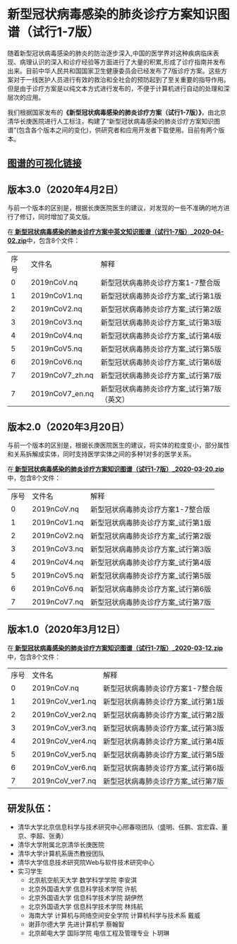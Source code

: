 #  新型冠状病毒感染的肺炎诊疗方案知识图谱（试行1-7版）
<p>随着新型冠状病毒感染的肺炎的防治逐步深入,中国的医学界对这种疾病临床表现、病理认识的深入和诊疗经验等方面进行了大量的积累,形成了诊疗指南并发布出来。目前中华人民共和国国家卫生健康委员会已经发布了7版诊疗方案。这些方案对于一线医护人员进行有效的救治和全社会的预防起到了至关重要的指导作用。但是由于诊疗方案是以纯文本方式进行发布的，不便于计算机进行自动的处理和深层次的应用。</p>
<p>我们根据国家发布的<b>《新型冠状病毒感染的肺炎诊疗方案（试行1-7版）》</b>，由北京清华长庚医院进行人工标注，构建了“新型冠状病毒感染的肺炎诊疗方案知识图谱”(包含各个版本之间的变化)，供研究者和应用开发者下载使用。目前有两个版本。</p>

## <a href="http://121.42.150.214:8086/" target='_blank'>图谱的可视化链接</a>

## 版本3.0（2020年4月2日）<br/>
<p>与前一个版本的区别是，根据长庚医院医生的建议，对发现的一些不准确的地方进行了修订，同时增加了英文版。</p>
<p>在<b><a href="http://180.76.145.135:8888/fu/filedownload?fileID=c3e9486013244d6e8169fd0b731eff1d"> 新型冠状病毒感染的肺炎诊疗方案中英文知识图谱（试行1-7版）_2020-04-02.zip</a></b>中，包含8个文件：</p>
<table>
  <tr>
    <td>序号</td>
    <td>文件名</td>
    <td>解释</td>
  </tr>
  <tr>
    <td>0</td>
    <td>2019nCoV.nq</td>
    <td>新型冠状病毒肺炎诊疗方案1-7整合版</td>
  </tr>
  <tr>
    <td>1</td>
    <td>2019nCoV1.nq</td>
    <td>新型冠状病毒肺炎诊疗方案_试行第1版</td>
  </tr>
  <tr>
    <td>2</td>
    <td>2019nCoV2.nq</td>
    <td>新型冠状病毒肺炎诊疗方案_试行第2版</td>
  </tr>
  <tr>
    <td>3</td>
    <td>2019nCoV3.nq</td>
    <td>新型冠状病毒肺炎诊疗方案_试行第3版</td>
  </tr>
  <tr>
    <td>4</td>
    <td>2019nCoV4.nq</td>
    <td>新型冠状病毒肺炎诊疗方案_试行第4版</td>
  </tr>
  <tr>
    <td>5</td>
    <td>2019nCoV5.nq</td>
    <td>新型冠状病毒肺炎诊疗方案_试行第5版</td>
  </tr>
  <tr>
    <td>6</td>
    <td>2019nCoV6.nq</td>
    <td>新型冠状病毒肺炎诊疗方案_试行第6版</td>
  </tr>
  <tr>
    <td>7</td>
    <td>2019nCoV7_zh.nq</td>
    <td>新型冠状病毒肺炎诊疗方案_试行第7版</td>
  </tr>
  <tr>
    <td>7</td>
    <td>2019nCoV7_en.nq</td>
    <td>新型冠状病毒肺炎诊疗方案_试行第7版（英文）</td>
  </tr>
</table>

## 版本2.0（2020年3月20日）<br/>
<p>与前一个版本的区别是，根据长庚医院医生的建议，将实体的粒度变小，部分属性和关系拆解成实体，同时支持医学实体之间的多种1对多的医学关系。</p>
<p>在<b><a href="http://180.76.145.135:8888/fu/filedownload?fileID=15b261e484ec4f279265c6c278f41a42"> 新型冠状病毒感染的肺炎诊疗方案知识图谱（试行1-7版）_2020-03-20.zip</a></b>中，包含8个文件：</p>
<table>
  <tr>
    <td>序号</td>
    <td>文件名</td>
    <td>解释</td>
  </tr>
  <tr>
    <td>0</td>
    <td>2019nCoV.nq</td>
    <td>新型冠状病毒肺炎诊疗方案1-7整合版</td>
  </tr>
  <tr>
    <td>1</td>
    <td>2019nCoV1.nq</td>
    <td>新型冠状病毒肺炎诊疗方案_试行第1版</td>
  </tr>
  <tr>
    <td>2</td>
    <td>2019nCoV2.nq</td>
    <td>新型冠状病毒肺炎诊疗方案_试行第2版</td>
  </tr>
  <tr>
    <td>3</td>
    <td>2019nCoV3.nq</td>
    <td>新型冠状病毒肺炎诊疗方案_试行第3版</td>
  </tr>
  <tr>
    <td>4</td>
    <td>2019nCoV4.nq</td>
    <td>新型冠状病毒肺炎诊疗方案_试行第4版</td>
  </tr>
  <tr>
    <td>5</td>
    <td>2019nCoV5.nq</td>
    <td>新型冠状病毒肺炎诊疗方案_试行第5版</td>
  </tr>
  <tr>
    <td>6</td>
    <td>2019nCoV6.nq</td>
    <td>新型冠状病毒肺炎诊疗方案_试行第6版</td>
  </tr>
  <tr>
    <td>7</td>
    <td>2019nCoV7.nq</td>
    <td>新型冠状病毒肺炎诊疗方案_试行第7版</td>
  </tr>
</table>

## 版本1.0（2020年3月12日）<br/>
<p>在<b><a href="http://180.76.145.135:8888/fu/filedownload?fileID=0f4aea90e33f4d0da785da12c3ec8422"> 新型冠状病毒感染的肺炎诊疗方案知识图谱（试行1-7版）_2020-03-12.zip</a></b>中，包含8个文件：</p>
<table>
  <tr>
    <td>序号</td>
    <td>文件名</td>
    <td>解释</td>
  </tr>
  <tr>
    <td>0</td>
    <td>2019nCoV.nq</td>
    <td>新型冠状病毒肺炎诊疗方案1-7整合版</td>
  </tr>
  <tr>
    <td>1</td>
    <td>2019nCoV_ver1.nq</td>
    <td>新型冠状病毒肺炎诊疗方案_试行第1版</td>
  </tr>
  <tr>
    <td>2</td>
    <td>2019nCoV_ver2.nq</td>
    <td>新型冠状病毒肺炎诊疗方案_试行第2版</td>
  </tr>
  <tr>
    <td>3</td>
    <td>2019nCoV_ver3.nq</td>
    <td>新型冠状病毒肺炎诊疗方案_试行第3版</td>
  </tr>
  <tr>
    <td>4</td>
    <td>2019nCoV_ver4.nq</td>
    <td>新型冠状病毒肺炎诊疗方案_试行第4版</td>
  </tr>
  <tr>
    <td>5</td>
    <td>2019nCoV_ver5.nq</td>
    <td>新型冠状病毒肺炎诊疗方案_试行第5版</td>
  </tr>
  <tr>
    <td>6</td>
    <td>2019nCoV_ver6.nq</td>
    <td>新型冠状病毒肺炎诊疗方案_试行第6版</td>
  </tr>
  <tr>
    <td>7</td>
    <td>2019nCoV_ver7.nq</td>
    <td>新型冠状病毒肺炎诊疗方案_试行第7版</td>
  </tr>
</table>

## 研发队伍：<br/>
<ul>
<li>清华大学北京信息科学与技术研究中心邢春晓团队（盛明、任鹏、宫宏霖、董京、李超、张勇）</li>
<li>清华大学附属北京清华长庚医院</li>
<li>清华大学计算机系唐杰教授团队</li>
<li>清华大学信息技术研究院Web与软件技术研究中心</li>
<li>实习学生
  <ul>
    <li>北京航空航天大学 数学科学学院 李安淇</li>
    <li>北京外国语大学 信息科学技术学院 许航</li>
    <li>北京外国语大学 信息科学技术学院 胡伊然</li>
    <li>北京外国语大学 信息科学技术学院 林炜航</li>
    <li>海南大学 计算机与网络空间安全学院 计算机科学与技术系 戴威</li>
    <li>谢菲尔德大学 先进计算机学 蔡翰智</li>
    <li>北京邮电大学 国际学院 电信工程及管理专业 卜玥琳</li>
  </ul>
</li>
</ul>
